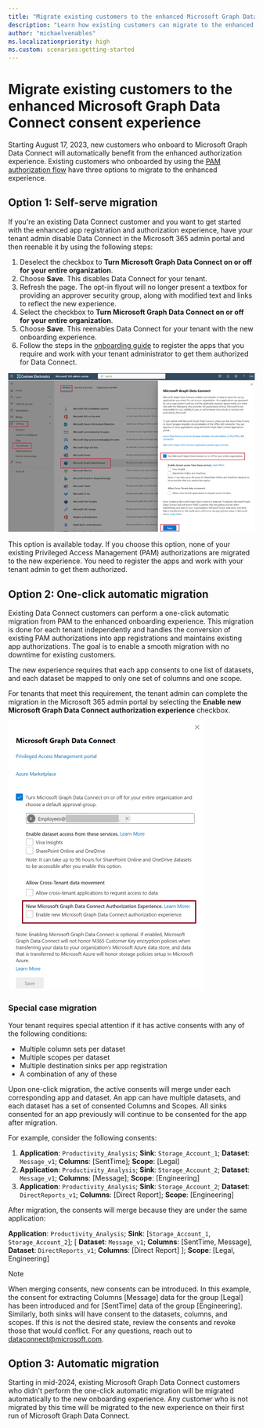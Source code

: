 ```yaml
---
title: "Migrate existing customers to the enhanced Microsoft Graph Data Connect consent experience"
description: "Learn how existing customers can migrate to the enhanced Microsoft Graph Data Connect consent experience."
author: "michaelvenables"
ms.localizationpriority: high
ms.custom: scenarios:getting-started
---
```


# Migrate existing customers to the enhanced Microsoft Graph Data Connect consent experience

Starting August 17, 2023, new customers who onboard to Microsoft Graph Data Connect will automatically benefit from the enhanced authorization experience. Existing customers who onboarded by using the [PAM authorization flow](./data-connect-pam.md) have three options to migrate to the enhanced experience.

## Option 1: Self-serve migration

<!-- Update 8/17/2023 changed date per developer guidance to August 17, 2023. -->

If you're an existing Data Connect customer and you want to get started with the enhanced app registration and authorization experience, have your tenant admin disable Data Connect in the Microsoft 365 admin portal and then reenable it by using the following steps:

1. Deselect the checkbox to **Turn Microsoft Graph Data Connect on or off for your entire organization**.
2. Choose **Save**. This disables Data Connect for your tenant. 
3. Refresh the page. The opt-in flyout will no longer present a textbox for providing an approver security group, along with modified text and links to reflect the new experience.  
4. Select the checkbox to **Turn Microsoft Graph Data Connect on or off for your entire organization**.
5. Choose **Save**. This reenables Data Connect for your tenant with the new onboarding experience.
6. Follow the steps in the [onboarding guide](./onboarding-experience-overview.md) to register the apps that you require and work with your tenant administrator to get them authorized for Data Connect.

![A screenshot showing how to enable data connect in the Microsoft 365 admin center.](../concepts/images/data-connect-new-consent-flow-enable-mgdc.png)

This option is available today. If you choose this option, none of your existing Privileged Access Management (PAM) authorizations are migrated to the new experience. You need to register the apps and work with your tenant admin to get them authorized.

## Option 2: One-click automatic migration

Existing Data Connect customers can perform a one-click automatic migration from PAM to the enhanced onboarding experience. This migration is done for each tenant independently and handles the conversion of existing PAM authorizations into app registrations and maintains existing app authorizations. The goal is to enable a smooth migration with no downtime for existing customers.

<!-- This option will be available in late 2023. Stay tuned for more details. -->

The new experience requires that each app consents to one list of datasets, and each dataset be mapped to only one set of columns and one scope.

For tenants that meet this requirement, the tenant admin can complete the migration in the Microsoft 365 admin portal by selecting the **Enable new Microsoft Graph Data Connect authorization experience** checkbox. 

![A screenshot showing how to enable the new experience for data connect in the Microsoft 365 admin center.](../concepts/images/data-connect-new-consent-flow-one-click-enable-mgdc.png)

### Special case migration

Your tenant requires special attention if it has active consents with any of the following conditions: 
- Multiple column sets per dataset 
- Multiple scopes per dataset 
- Multiple destination sinks per app registration
- A combination of any of these

Upon one-click migration, the active consents will merge under each corresponding app and dataset. An app can have multiple datasets, and each dataset has a set of consented Columns and Scopes. All sinks consented for an app previously will continue to be consented for the app after migration.

For example, consider the following consents:

1. **Application**: `Productivity_Analysis`; **Sink**: `Storage_Account_1`; **Dataset**: `Message_v1`; **Columns**: [SentTime]; **Scope**: [Legal]  
2. **Application**: `Productivity_Analysis`; **Sink**: `Storage_Account_2`; **Dataset**: `Message_v1`; **Columns**: [Message]; **Scope**: [Engineering]
3. **Application**: `Productivity_Analysis`; **Sink**: `Storage_Account_2`; **Dataset**: `DirectReports_v1`; **Columns**: [Direct Report]; **Scope**: [Engineering] 

After migration, the consents will merge because they are under the same application: 

**Application**: `Productivity_Analysis`; **Sink**: [`Storage_Account_1`, `Storage_Account_2`]; 
  [ **Dataset**: `Message_v1`; **Columns**: [SentTime, Message], 
  **Dataset**: `DirectReports_v1`; **Columns**: [Direct Report] ]; 
  **Scope**: [Legal, Engineering]
 
> [!NOTE]
> When merging consents, new consents can be introduced. In this example, the consent for extracting Columns [Message] data for the group [Legal] has been introduced and for [SentTime] data of the group [Engineering]. Similarly, both sinks will have consent to the datasets, columns, and scopes. If this is not the desired state, review the consents and revoke those that would conflict. For any questions, reach out to dataconnect@microsoft.com.

## Option 3: Automatic migration

<!-- Update 12/15/2023 changed date per developer guidance to mid 2024. -->

Starting in mid-2024, existing Microsoft Graph Data Connect customers who didn't perform the one-click automatic migration will be migrated automatically to the new onboarding experience. Any customer who is not migrated by this time will be migrated to the new experience on their first run of Microsoft Graph Data Connect.

